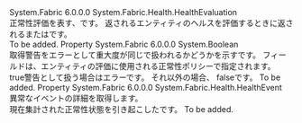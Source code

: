 <Type Name="EventHealthEvaluation" FullName="System.Fabric.Health.EventHealthEvaluation">
  <TypeSignature Language="C#" Value="public sealed class EventHealthEvaluation : System.Fabric.Health.HealthEvaluation" />
  <TypeSignature Language="ILAsm" Value=".class public auto ansi sealed beforefieldinit EventHealthEvaluation extends System.Fabric.Health.HealthEvaluation" />
  <TypeSignature Language="DocId" Value="T:System.Fabric.Health.EventHealthEvaluation" />
  <TypeSignature Language="VB.NET" Value="Public NotInheritable Class EventHealthEvaluation&#xA;Inherits HealthEvaluation" />
  <TypeSignature Language="F#" Value="type EventHealthEvaluation = class&#xA;    inherit HealthEvaluation" />
  <AssemblyInfo>
    <AssemblyName>System.Fabric</AssemblyName>
    <AssemblyVersion>6.0.0.0</AssemblyVersion>
  </AssemblyInfo>
  <Base>
    <BaseTypeName>System.Fabric.Health.HealthEvaluation</BaseTypeName>
  </Base>
  <Interfaces />
  <Docs>
    <summary>
      <para>正常性評価を表す、<see cref="T:System.Fabric.Health.HealthEvent" />です。 返されるエンティティのヘルスを評価するときに返される<see cref="F:System.Fabric.Health.HealthState.Error" />または<see cref="F:System.Fabric.Health.HealthState.Warning" />です。</para>
    </summary>
    <remarks>To be added.</remarks>
  </Docs>
  <Members>
    <Member MemberName="ConsiderWarningAsError">
      <MemberSignature Language="C#" Value="public bool ConsiderWarningAsError { get; }" />
      <MemberSignature Language="ILAsm" Value=".property instance bool ConsiderWarningAsError" />
      <MemberSignature Language="DocId" Value="P:System.Fabric.Health.EventHealthEvaluation.ConsiderWarningAsError" />
      <MemberSignature Language="VB.NET" Value="Public ReadOnly Property ConsiderWarningAsError As Boolean" />
      <MemberSignature Language="F#" Value="member this.ConsiderWarningAsError : bool" Usage="System.Fabric.Health.EventHealthEvaluation.ConsiderWarningAsError" />
      <MemberType>Property</MemberType>
      <AssemblyInfo>
        <AssemblyName>System.Fabric</AssemblyName>
        <AssemblyVersion>6.0.0.0</AssemblyVersion>
      </AssemblyInfo>
      <ReturnValue>
        <ReturnType>System.Boolean</ReturnType>
      </ReturnValue>
      <Docs>
        <summary>
          <para>取得<see cref="T:System.Boolean" />警告をエラーとして重大度が同じで扱われるかどうかを示すです。 フィールドは、エンティティの評価に使用される正常性ポリシーで指定されます。</para>
        </summary>
        <value>
          <para>
            <languageKeyword>true</languageKeyword>警告として扱う場合はエラーです。 それ以外の場合、 <languageKeyword>false</languageKeyword>です。</para>
        </value>
        <remarks>To be added.</remarks>
      </Docs>
    </Member>
    <Member MemberName="UnhealthyEvent">
      <MemberSignature Language="C#" Value="public System.Fabric.Health.HealthEvent UnhealthyEvent { get; }" />
      <MemberSignature Language="ILAsm" Value=".property instance class System.Fabric.Health.HealthEvent UnhealthyEvent" />
      <MemberSignature Language="DocId" Value="P:System.Fabric.Health.EventHealthEvaluation.UnhealthyEvent" />
      <MemberSignature Language="VB.NET" Value="Public ReadOnly Property UnhealthyEvent As HealthEvent" />
      <MemberSignature Language="F#" Value="member this.UnhealthyEvent : System.Fabric.Health.HealthEvent" Usage="System.Fabric.Health.EventHealthEvaluation.UnhealthyEvent" />
      <MemberType>Property</MemberType>
      <AssemblyInfo>
        <AssemblyName>System.Fabric</AssemblyName>
        <AssemblyVersion>6.0.0.0</AssemblyVersion>
      </AssemblyInfo>
      <ReturnValue>
        <ReturnType>System.Fabric.Health.HealthEvent</ReturnType>
      </ReturnValue>
      <Docs>
        <summary>
          <para>異常なイベントの詳細を取得します。</para>
        </summary>
        <value>
          <para><see cref="T:System.Fabric.Health.HealthEvent" />現在集計された正常性状態を引き起こしたです。</para>
        </value>
        <remarks>To be added.</remarks>
      </Docs>
    </Member>
  </Members>
</Type>